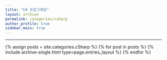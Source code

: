 ```yaml
---
title: "C# 프로그래밍"
layout: archive
permalink: categories/csharp
author_profile: true
sidebar_main: true
---
```


<!-- 공백이 포함되어 있는 카테고리 이름의 경우 site.categories['a b c'] 이런식으로! -->

***

{% assign posts = site.categories.cSharp %}
{% for post in posts %} {% include archive-single.html type=page.entries_layout %} {% endfor %}
